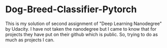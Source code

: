 # Dog-Breed-Classifier-Pytorch
This is my solution of second assignment of "Deep Learning Nanodegree" by Udacity. I have not taken the nanodegree but I came to know that for projects they have put on their github which is public. So, trying to do as much as projects I can.
